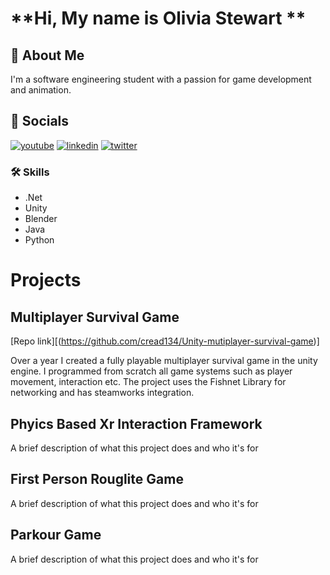 # **Hi, My name is Olivia Stewart **


## 🚀 About Me
I'm a software engineering student with a passion for game development and animation.  


## 🔗 Socials
[![youtube](https://img.shields.io/badge/youtube-0A12b2?style=for-the-badge&logo=youtube&logoColor=red)](https://www.youtube.com/channel/UC6Yq9ZZqVNi-UdTMtdgP0mA)
[![linkedin](https://img.shields.io/badge/linkedin-0A66C2?style=for-the-badge&logo=linkedin&logoColor=white)](https://www.linkedin.com/in/olivia-stewart-763090267/)
[![twitter](https://img.shields.io/badge/twitter-1DA1F2?style=for-the-badge&logo=twitter&logoColor=white)](https://twitter.com/ArkleAnim)


### 🛠 Skills
- .Net   
- Unity  
- Blender  
- Java  
- Python  


# Projects
## Multiplayer Survival Game
[Repo link][(https://github.com/cread134/Unity-mutiplayer-survival-game)]

Over a year I created a fully playable multiplayer survival game in the unity engine. I programmed from scratch all game systems such as player movement, interaction etc. The project uses the Fishnet Library for networking and has steamworks integration. 

## Phyics Based Xr Interaction Framework

A brief description of what this project does and who it's for

##  First Person Rouglite Game

A brief description of what this project does and who it's for

## Parkour Game

A brief description of what this project does and who it's for
